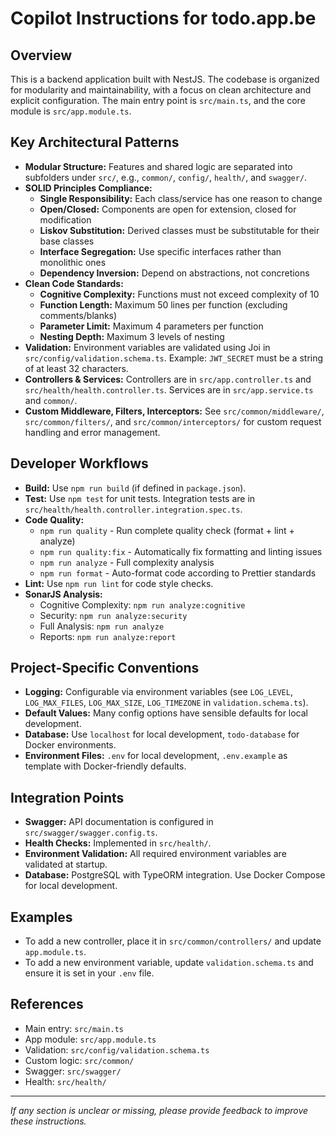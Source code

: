 # Copilot Instructions for todo.app.be

## Overview

This is a backend application built with NestJS. The codebase is organized for modularity and maintainability, with a focus on clean architecture and explicit configuration. The main entry point is `src/main.ts`, and the core module is `src/app.module.ts`.

## Key Architectural Patterns

- **Modular Structure:** Features and shared logic are separated into subfolders under `src/`, e.g., `common/`, `config/`, `health/`, and `swagger/`.
- **SOLID Principles Compliance:**
  - **Single Responsibility:** Each class/service has one reason to change
  - **Open/Closed:** Components are open for extension, closed for modification
  - **Liskov Substitution:** Derived classes must be substitutable for their base classes
  - **Interface Segregation:** Use specific interfaces rather than monolithic ones
  - **Dependency Inversion:** Depend on abstractions, not concretions
- **Clean Code Standards:**
  - **Cognitive Complexity:** Functions must not exceed complexity of 10
  - **Function Length:** Maximum 50 lines per function (excluding comments/blanks)
  - **Parameter Limit:** Maximum 4 parameters per function
  - **Nesting Depth:** Maximum 3 levels of nesting
- **Validation:** Environment variables are validated using Joi in `src/config/validation.schema.ts`. Example: `JWT_SECRET` must be a string of at least 32 characters.
- **Controllers & Services:** Controllers are in `src/app.controller.ts` and `src/health/health.controller.ts`. Services are in `src/app.service.ts` and `common/`.
- **Custom Middleware, Filters, Interceptors:** See `src/common/middleware/`, `src/common/filters/`, and `src/common/interceptors/` for custom request handling and error management.

## Developer Workflows

- **Build:** Use `npm run build` (if defined in `package.json`).
- **Test:** Use `npm test` for unit tests. Integration tests are in `src/health/health.controller.integration.spec.ts`.
- **Code Quality:**
  - `npm run quality` - Run complete quality check (format + lint + analyze)
  - `npm run quality:fix` - Automatically fix formatting and linting issues
  - `npm run analyze` - Full complexity analysis
  - `npm run format` - Auto-format code according to Prettier standards
- **Lint:** Use `npm run lint` for code style checks.
- **SonarJS Analysis:**
  - Cognitive Complexity: `npm run analyze:cognitive`
  - Security: `npm run analyze:security`
  - Full Analysis: `npm run analyze`
  - Reports: `npm run analyze:report`

## Project-Specific Conventions

- **Logging:** Configurable via environment variables (see `LOG_LEVEL`, `LOG_MAX_FILES`, `LOG_MAX_SIZE`, `LOG_TIMEZONE` in `validation.schema.ts`).
- **Default Values:** Many config options have sensible defaults for local development.
- **Database:** Use `localhost` for local development, `todo-database` for Docker environments.
- **Environment Files:** `.env` for local development, `.env.example` as template with Docker-friendly defaults.

## Integration Points

- **Swagger:** API documentation is configured in `src/swagger/swagger.config.ts`.
- **Health Checks:** Implemented in `src/health/`.
- **Environment Validation:** All required environment variables are validated at startup.
- **Database:** PostgreSQL with TypeORM integration. Use Docker Compose for local development.

## Examples

- To add a new controller, place it in `src/common/controllers/` and update `app.module.ts`.
- To add a new environment variable, update `validation.schema.ts` and ensure it is set in your `.env` file.

## References

- Main entry: `src/main.ts`
- App module: `src/app.module.ts`
- Validation: `src/config/validation.schema.ts`
- Custom logic: `src/common/`
- Swagger: `src/swagger/`
- Health: `src/health/`

---

_If any section is unclear or missing, please provide feedback to improve these instructions._
